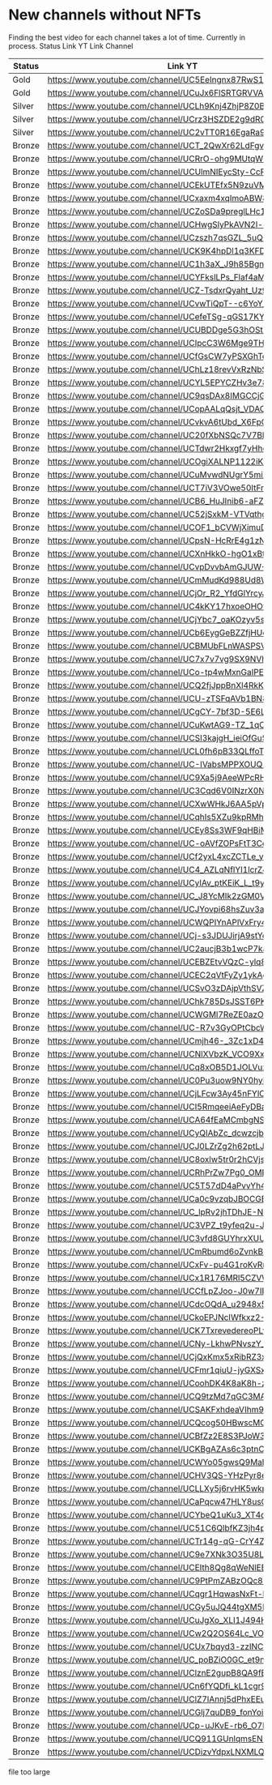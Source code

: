 # New channels without NFTs

Finding the best video for each channel takes a lot of time. Currently in process.
Status	Link YT	Link Channel 


| Status | Link YT                                                  | Link Channel                    |
| ------ | -------------------------------------------------------- | ------------------------------- |
| Gold   | https://www.youtube.com/channel/UC5EeIngnx87RwS1bEwNVJIg | https://gleev.xyz/channel/41799 |
| Gold   | https://www.youtube.com/channel/UCuJx6FlSRTGRVVAJQ4E9IMg | https://gleev.xyz/channel/43600 |
| Silver | https://www.youtube.com/channel/UCLh9Knj4ZhjP8Z0BWHiiYlw | https://gleev.xyz/channel/41904 |
| Silver | https://www.youtube.com/channel/UCrz3HSZDE2g9dR0Stp1KQag | https://gleev.xyz/channel/43561 |
| Silver | https://www.youtube.com/channel/UC2vTT0R16EgaRa9OPkfsEUw | https://gleev.xyz/channel/43567 |
| Bronze | https://www.youtube.com/channel/UCT_2QwXr62LdFgvmGKSn7mA | https://gleev.xyz/channel/33459 |
| Bronze | https://www.youtube.com/channel/UCRrO-ohg9MUtqWmi0xUDzRg | https://gleev.xyz/channel/38536 |
| Bronze | https://www.youtube.com/channel/UCUlmNIEycSty-CcFWHUhX2g | https://gleev.xyz/channel/40890 |
| Bronze | https://www.youtube.com/channel/UCEkUTEfx5N9zuVMeT7LsLbA | https://gleev.xyz/channel/41629 |
| Bronze | https://www.youtube.com/channel/UCxaxm4xqImoABW8A17oPZLg | https://gleev.xyz/channel/41658 |
| Bronze | https://www.youtube.com/channel/UCZoSDa9preglLHc18n-QB-g | https://gleev.xyz/channel/41690 |
| Bronze | https://www.youtube.com/channel/UCHwgSlyPkAVN2l-47J4mj1A | https://gleev.xyz/channel/41695 |
| Bronze | https://www.youtube.com/channel/UCzszh7qsGZL_5uQOFGbUDJA | https://gleev.xyz/channel/41708 |
| Bronze | https://www.youtube.com/channel/UCK9K4hpDl1q3KFD9lIX7DAw | https://gleev.xyz/channel/41720 |
| Bronze | https://www.youtube.com/channel/UC1h3aX_J9h85Bgn3addTSXQ | https://gleev.xyz/channel/41732 |
| Bronze | https://www.youtube.com/channel/UCYFkslLPs_Flaf4aMAHZoDg | https://gleev.xyz/channel/41736 |
| Bronze | https://www.youtube.com/channel/UCZ-TsdxrQyaht_Uz9br25yQ | https://gleev.xyz/channel/41739 |
| Bronze | https://www.youtube.com/channel/UCvwTiQpT--c6YoY_I4FG86Q | https://gleev.xyz/channel/41741 |
| Bronze | https://www.youtube.com/channel/UCefeTSg-qGS17KY2-xEBKAg | https://gleev.xyz/channel/41743 |
| Bronze | https://www.youtube.com/channel/UCUBDDge5G3hOStZaf7H-Vmg | https://gleev.xyz/channel/41765 |
| Bronze | https://www.youtube.com/channel/UCIpcC3W6Mge9THRL353aaNw | https://gleev.xyz/channel/41766 |
| Bronze | https://www.youtube.com/channel/UCfGsCW7yPSXGhTqXZ48HlLA | https://gleev.xyz/channel/41782 |
| Bronze | https://www.youtube.com/channel/UChLz18revVxRzNbSdir-Y1g | https://gleev.xyz/channel/41813 |
| Bronze | https://www.youtube.com/channel/UCYL5EPYCZHv3e786DV1BF2w | https://gleev.xyz/channel/41824 |
| Bronze | https://www.youtube.com/channel/UC9qsDAx8IMGCCjG5DKAtjzQ | https://gleev.xyz/channel/41835 |
| Bronze | https://www.youtube.com/channel/UCopAALqQsjt_VDAORki2h7w | https://gleev.xyz/channel/41840 |
| Bronze | https://www.youtube.com/channel/UCvkvA6tUbd_X6FpOqKDwMRg | https://gleev.xyz/channel/41845 |
| Bronze | https://www.youtube.com/channel/UC20fXbNSQc7V7Bl6n9V3T4A | https://gleev.xyz/channel/41852 |
| Bronze | https://www.youtube.com/channel/UCTdwr2Hkxgf7yHheVT2jdzw | https://gleev.xyz/channel/41866 |
| Bronze | https://www.youtube.com/channel/UCOgiXALNP1122iKAkH0ciWA | https://gleev.xyz/channel/41878 |
| Bronze | https://www.youtube.com/channel/UCuMvwdNUgrY5miXDRE2yPVg | https://gleev.xyz/channel/41879 |
| Bronze | https://www.youtube.com/channel/UCT7iV3VOwe50ItFmcFgmDaQ | https://gleev.xyz/channel/41899 |
| Bronze | https://www.youtube.com/channel/UCB6_HuJInib6-aFZtS8oEWw | https://gleev.xyz/channel/41902 |
| Bronze | https://www.youtube.com/channel/UC52jSxkM-VTVqthg5MZZjUg | https://gleev.xyz/channel/41905 |
| Bronze | https://www.youtube.com/channel/UCOF1_bCVWjXimuDOQG-3AgA | https://gleev.xyz/channel/41910 |
| Bronze | https://www.youtube.com/channel/UCpsN-HcRrE4g1zNE60AK06Q | https://gleev.xyz/channel/41913 |
| Bronze | https://www.youtube.com/channel/UCXnHkkO-hgO1xBtJOZUbxUQ | https://gleev.xyz/channel/41917 |
| Bronze | https://www.youtube.com/channel/UCvpDvvbAmGJUW-HKI-S6yoA | https://gleev.xyz/channel/41930 |
| Bronze | https://www.youtube.com/channel/UCmMudKd988Ud8WZ3xZGCN1A | https://gleev.xyz/channel/41931 |
| Bronze | https://www.youtube.com/channel/UCjOr_R2_YfdGlYrcyJxoP7A | https://gleev.xyz/channel/41944 |
| Bronze | https://www.youtube.com/channel/UC4kKY17hxoeOHOwCVNk6cOg | https://gleev.xyz/channel/41955 |
| Bronze | https://www.youtube.com/channel/UCjYbc7_oaKOzyv5sN-MD1Xw | https://gleev.xyz/channel/41956 |
| Bronze | https://www.youtube.com/channel/UCb6EygGeBZZfjHUq6UgnLAg | https://gleev.xyz/channel/41962 |
| Bronze | https://www.youtube.com/channel/UCBMUbFLnWASPSV01c3vCQzw | https://gleev.xyz/channel/41963 |
| Bronze | https://www.youtube.com/channel/UC7x7v7vg9SX9NVhSfCmiLuw | https://gleev.xyz/channel/42007 |
| Bronze | https://www.youtube.com/channel/UCo-tp4wMxnGaIPEkTjwcoQA | https://gleev.xyz/channel/42046 |
| Bronze | https://www.youtube.com/channel/UCQ2fjJppBnXl4RkKlOfMqpw | https://gleev.xyz/channel/42061 |
| Bronze | https://www.youtube.com/channel/UCU-zTSFqAVb1BN8CPuPEB9g | https://gleev.xyz/channel/42082 |
| Bronze | https://www.youtube.com/channel/UCgCY-7bf3D-5E6LuB90JIlw | https://gleev.xyz/channel/42150 |
| Bronze | https://www.youtube.com/channel/UCuKwtAG9-TZ_1qCXveSw74A | https://gleev.xyz/channel/42155 |
| Bronze | https://www.youtube.com/channel/UCSI3kajgH_ieiOfGu57wRNA | https://gleev.xyz/channel/42195 |
| Bronze | https://www.youtube.com/channel/UCL0fh6pB33QLffoT6RppKHw | https://gleev.xyz/channel/42202 |
| Bronze | https://www.youtube.com/channel/UC-IVabsMPPXOUQ1oKw8STRg | https://gleev.xyz/channel/42203 |
| Bronze | https://www.youtube.com/channel/UC9Xa5j9AeeWPcRHI1Bv1vVw | https://gleev.xyz/channel/42242 |
| Bronze | https://www.youtube.com/channel/UC3Cqd6V0INzrX0NhGXZrqqA | https://gleev.xyz/channel/42263 |
| Bronze | https://www.youtube.com/channel/UCXwWHkJ6AA5pVp9caHpmAkg | https://gleev.xyz/channel/42300 |
| Bronze | https://www.youtube.com/channel/UCqhIs5XZu9kpRMhnMgpuShQ | https://gleev.xyz/channel/42319 |
| Bronze | https://www.youtube.com/channel/UCEy8Ss3WF9qHBiMkrTdvsbA | https://gleev.xyz/channel/42324 |
| Bronze | https://www.youtube.com/channel/UC-oAVfZOPsFtT3Ccym8brSQ | https://gleev.xyz/channel/42332 |
| Bronze | https://www.youtube.com/channel/UCf2yxL4xcZCTLe_y0z-jIlA | https://gleev.xyz/channel/42333 |
| Bronze | https://www.youtube.com/channel/UC4_AZLqNflYI1lcrZ4mMHGQ | https://gleev.xyz/channel/42341 |
| Bronze | https://www.youtube.com/channel/UCyIAv_ptKEiK_L_t9yG7zwA | https://gleev.xyz/channel/42342 |
| Bronze | https://www.youtube.com/channel/UC_J8YcMIk2zGM0VZP8D95Zw | https://gleev.xyz/channel/42366 |
| Bronze | https://www.youtube.com/channel/UCJYovpi68hsZuv3aYixiuGA | https://gleev.xyz/channel/42370 |
| Bronze | https://www.youtube.com/channel/UCWQPIYnAPlVxFry4MdpJlxQ | https://gleev.xyz/channel/42382 |
| Bronze | https://www.youtube.com/channel/UCj-s3JDUJirjA9stYoOdZ6g | https://gleev.xyz/channel/42392 |
| Bronze | https://www.youtube.com/channel/UC2aucjB3b1wcP7kalbUypeA | https://gleev.xyz/channel/42393 |
| Bronze | https://www.youtube.com/channel/UCEBZEtvVQzC-ylq8Ag60Bcw | https://gleev.xyz/channel/42399 |
| Bronze | https://www.youtube.com/channel/UCEC2qVtFyZy1ykAg5DhFhaw | https://gleev.xyz/channel/42424 |
| Bronze | https://www.youtube.com/channel/UCSvO3zDAjpVthSVZrXDnU4A | https://gleev.xyz/channel/42430 |
| Bronze | https://www.youtube.com/channel/UChk785DsJSST6PK4yMrdkTw | https://gleev.xyz/channel/42431 |
| Bronze | https://www.youtube.com/channel/UCWGMl7ReZE0azOfGND18GIQ | https://gleev.xyz/channel/42447 |
| Bronze | https://www.youtube.com/channel/UC-R7v3GyOPtCbcWX1a9Mm3g | https://gleev.xyz/channel/42453 |
| Bronze | https://www.youtube.com/channel/UCmjh46-_3Zc1xD4470H4P_Q | https://gleev.xyz/channel/42455 |
| Bronze | https://www.youtube.com/channel/UCNlXVbzK_VCO9XxQ0rv42qA | https://gleev.xyz/channel/42461 |
| Bronze | https://www.youtube.com/channel/UCq8xOB5D1JOLVuz1ikDRAaw | https://gleev.xyz/channel/42480 |
| Bronze | https://www.youtube.com/channel/UC0Pu3uow9NY0hyhreirivJA | https://gleev.xyz/channel/42497 |
| Bronze | https://www.youtube.com/channel/UCjLFcw3Ay45nFYlC74YagIg | https://gleev.xyz/channel/42508 |
| Bronze | https://www.youtube.com/channel/UCI5RmqeeiAeFyDBatMK-kvQ | https://gleev.xyz/channel/42521 |
| Bronze | https://www.youtube.com/channel/UCA64fEaMCmbgNSgs_rhLnRA | https://gleev.xyz/channel/42560 |
| Bronze | https://www.youtube.com/channel/UCyQIAbZc_dcwzcjbtxZJOGQ | https://gleev.xyz/channel/42599 |
| Bronze | https://www.youtube.com/channel/UCJ0LZrZg2h62ptLJwi7Y7aw | https://gleev.xyz/channel/42601 |
| Bronze | https://www.youtube.com/channel/UC8oxlw5tr0r2hCVjs0K9tpQ | https://gleev.xyz/channel/42605 |
| Bronze | https://www.youtube.com/channel/UCRhPrZw7Pg0_OMPG6xSFeMA | https://gleev.xyz/channel/42610 |
| Bronze | https://www.youtube.com/channel/UC5T57dD4aPvvYh4HhiA29BQ | https://gleev.xyz/channel/42659 |
| Bronze | https://www.youtube.com/channel/UCa0c9vzqbJBOCGBzfhq3NWA | https://gleev.xyz/channel/42661 |
| Bronze | https://www.youtube.com/channel/UC_lpRv2jhTDhJE-NXbP0EUg | https://gleev.xyz/channel/42688 |
| Bronze | https://www.youtube.com/channel/UC3VPZ_t9yfeq2u-JK58A0Lg | https://gleev.xyz/channel/42695 |
| Bronze | https://www.youtube.com/channel/UC3vfd8GUYhrxXUU_wrjor0w | https://gleev.xyz/channel/42701 |
| Bronze | https://www.youtube.com/channel/UCmRbumd6oZvnkB22g_kvrOA | https://gleev.xyz/channel/42735 |
| Bronze | https://www.youtube.com/channel/UCxFv-pu4G1roKvRmh53spLA | https://gleev.xyz/channel/42758 |
| Bronze | https://www.youtube.com/channel/UCx1R176MRl5CZVWaYUsh7LQ | https://gleev.xyz/channel/42783 |
| Bronze | https://www.youtube.com/channel/UCCfLpZJoo-J0w7IRD6Ew8vA | https://gleev.xyz/channel/42805 |
| Bronze | https://www.youtube.com/channel/UCdcOQdA_u2948x5HlO6UlKA | https://gleev.xyz/channel/42872 |
| Bronze | https://www.youtube.com/channel/UCkoEPJNcIWfkxz2-1TFyLHw | https://gleev.xyz/channel/42907 |
| Bronze | https://www.youtube.com/channel/UCK7TxrevedereoPLvBHX6IQ | https://gleev.xyz/channel/42925 |
| Bronze | https://www.youtube.com/channel/UCNy-LkhwPNvszY__6_wibrQ | https://gleev.xyz/channel/42981 |
| Bronze | https://www.youtube.com/channel/UCjQxKmx5xRibRZ3xLpeJQeQ | https://gleev.xyz/channel/43027 |
| Bronze | https://www.youtube.com/channel/UCFmr1qiuU-jyGXSxkIjBDlw | https://gleev.xyz/channel/43066 |
| Bronze | https://www.youtube.com/channel/UCoohDK4K8aK8h-zUSzwZ72Q | https://gleev.xyz/channel/43073 |
| Bronze | https://www.youtube.com/channel/UCQ9tzMd7qGC3MAbQNK96Q-A | https://gleev.xyz/channel/43088 |
| Bronze | https://www.youtube.com/channel/UCSAKFxhdeaVIhm9FPKuZp0Q | https://gleev.xyz/channel/43135 |
| Bronze | https://www.youtube.com/channel/UCQcog50HBwscMGJFM5xVu-Q | https://gleev.xyz/channel/43221 |
| Bronze | https://www.youtube.com/channel/UCBfZz2E8S3PJoW3JV6x2UDw | https://gleev.xyz/channel/43232 |
| Bronze | https://www.youtube.com/channel/UCKBgAZAs6c3ptnC-YuQVuZw | https://gleev.xyz/channel/43244 |
| Bronze | https://www.youtube.com/channel/UCWYo05gwsQ9MahcCiKna9NA | https://gleev.xyz/channel/43255 |
| Bronze | https://www.youtube.com/channel/UCHV3QS-YHzPyr8eLMiiaN6A | https://gleev.xyz/channel/43296 |
| Bronze | https://www.youtube.com/channel/UCLLXy5j6rvHK5wkpOYtdDXg | https://gleev.xyz/channel/43336 |
| Bronze | https://www.youtube.com/channel/UCaPqcw47HLY8usC_lQMFm-w | https://gleev.xyz/channel/43338 |
| Bronze | https://www.youtube.com/channel/UCYbeQ1uKu3_XT4d2ziuu5nA | https://gleev.xyz/channel/43562 |
| Bronze | https://www.youtube.com/channel/UC51C6QlbfKZ3jh4pJu_o6Ig | https://gleev.xyz/channel/43585 |
| Bronze | https://www.youtube.com/channel/UCTr14g-qG-CrY4ZFra68Npw | https://gleev.xyz/channel/43588 |
| Bronze | https://www.youtube.com/channel/UC9e7XNk3O35U8LAzverb28g | https://gleev.xyz/channel/43603 |
| Bronze | https://www.youtube.com/channel/UCEIth8Qg8qWeNlEBKbu470g | https://gleev.xyz/channel/43607 |
| Bronze | https://www.youtube.com/channel/UC9PtPmZABzOQc85wmaAfjng | https://gleev.xyz/channel/43632 |
| Bronze | https://www.youtube.com/channel/UCqgr1HqwasNxFt-b2JVM5Pg | https://gleev.xyz/channel/43633 |
| Bronze | https://www.youtube.com/channel/UCGy5uJQ44tgXM5EcO64GyvA | https://gleev.xyz/channel/43643 |
| Bronze | https://www.youtube.com/channel/UCuJgXo_XLI1J494HNuaTb6Q | https://gleev.xyz/channel/43658 |
| Bronze | https://www.youtube.com/channel/UCw2Q2OS64Lc_VOhmdCiyCtA | https://gleev.xyz/channel/43665 |
| Bronze | https://www.youtube.com/channel/UCUx7bqyd3-zzINCzYXfmb1w | https://gleev.xyz/channel/43752 |
| Bronze | https://www.youtube.com/channel/UC_poBZiO0GC_et9n64rY90A | https://gleev.xyz/channel/43762 |
| Bronze | https://www.youtube.com/channel/UClznE2gupB8QA9fBz_3HSCg | https://gleev.xyz/channel/43781 |
| Bronze | https://www.youtube.com/channel/UCn6fYQDfi_kL1cgr9djUR_Q | https://gleev.xyz/channel/43785 |
| Bronze | https://www.youtube.com/channel/UClZ7lAnnj5dPhxEEuXZO0ag | https://gleev.xyz/channel/43789 |
| Bronze | https://www.youtube.com/channel/UCGlj7quDB9_fonYoiQWH-ZA | https://gleev.xyz/channel/43823 |
| Bronze | https://www.youtube.com/channel/UCp-uJKvE-rb6_O7NYMZyFQg | https://gleev.xyz/channel/43829 |
| Bronze | https://www.youtube.com/channel/UCQ911GUnlqmsENKzOzVRx8Q | https://gleev.xyz/channel/43899 |
| Bronze | https://www.youtube.com/channel/UCDizvYdpxLNXMLQ35SR1a1g | https://gleev.xyz/channel/43936 |

file too large
